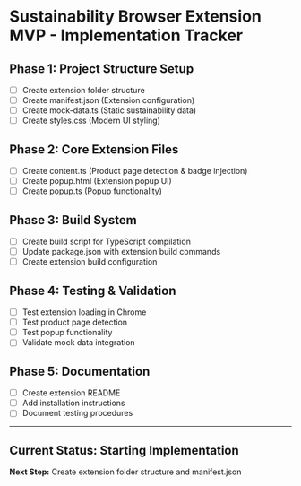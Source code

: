 # Sustainability Browser Extension MVP - Implementation Tracker

## Phase 1: Project Structure Setup
- [ ] Create extension folder structure
- [ ] Create manifest.json (Extension configuration)
- [ ] Create mock-data.ts (Static sustainability data)
- [ ] Create styles.css (Modern UI styling)

## Phase 2: Core Extension Files
- [ ] Create content.ts (Product page detection & badge injection)
- [ ] Create popup.html (Extension popup UI)
- [ ] Create popup.ts (Popup functionality)

## Phase 3: Build System
- [ ] Create build script for TypeScript compilation
- [ ] Update package.json with extension build commands
- [ ] Create extension build configuration

## Phase 4: Testing & Validation
- [ ] Test extension loading in Chrome
- [ ] Test product page detection
- [ ] Test popup functionality
- [ ] Validate mock data integration

## Phase 5: Documentation
- [ ] Create extension README
- [ ] Add installation instructions
- [ ] Document testing procedures

---

## Current Status: Starting Implementation
**Next Step:** Create extension folder structure and manifest.json
